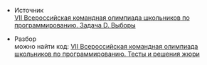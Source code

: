 - Источник  
[VII Всероссийская командная олимпиада школьников по программированию. Задача D. Выборы](https://neerc.ifmo.ru/school/russia-team/archive.html)

- Разбор  
можно найти код: [VII Всероссийская командная олимпиада школьников по программированию. Тесты и решения жюри](https://neerc.ifmo.ru/school/russia-team/archive.html)
